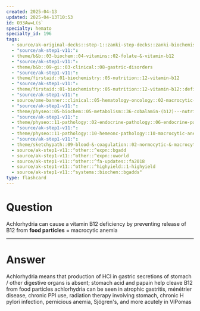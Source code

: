 ```yaml
---
created: 2025-04-13
updated: 2025-04-13T10:53
id: O33Aw=L(s`
specialty: hemato
specialty_id: 196
tags:
  - source/ak-original-decks::step-1::zanki-step-decks::zanki-biochemistry::vitamins
  - "source/ak-step1-v11:": 
  - theme/b&b::03-biochem::04-vitamins::02-folate-&-vitamin-b12
  - "source/ak-step1-v11:": 
  - theme/b&b::09-gi::03-clinical::08-gastric-disorders
  - "source/ak-step1-v11:": 
  - theme/firstaid::01-biochemistry::05-nutrition::12-vitamin-b12
  - "source/ak-step1-v11:": 
  - theme/firstaid::01-biochemistry::05-nutrition::12-vitamin-b12::deficiency
  - "source/ak-step1-v11:": 
  - source/ome-banner::clinical::05-hematology-oncology::02-macrocytic-anemia
  - "source/ak-step1-v11:": 
  - theme/physeo::05-biochem::05-metabolism::36-cobalamin-(b12)---nutrition
  - "source/ak-step1-v11:": 
  - theme/physeo::11-pathology::02-endocrine-pathology::06-endocrine-pancreas
  - "source/ak-step1-v11:": 
  - theme/physeo::11-pathology::10-hemeonc-pathology::10-macrocytic-anemia
  - "source/ak-step1-v11:": 
  - theme/sketchypath::09-blood-&-coagulation::02-normocytic-&-macrocytic-anemias::05-megaloblastic-anemia:-folate-deficiency-&-vitamin-b12-deficiency
  - source/ak-step1-v11::^other::^expn::bgadd
  - source/ak-step1-v11::^other::^expn::uworld
  - source/ak-step1-v11::^other::^fa-updates::fa2018
  - source/ak-step1-v11::^other::^highyield::1-highyield
  - source/ak-step1-v11::^systems::biochem::bgadds"
type: flashcard
---
```


# Question
Achlorhydria can cause a vitamin B12 deficiency by preventing release of B12 from **food particles** = macrocytic anemia

---

# Answer
Achlorhydria means that production of HCl in gastric secretions of stomach / other digestive organs is absent; stomach acid and papain help cleave B12 from food particles   achlorhydria can be seen in atrophic gastritis, ménétrier disease, chronic PPI use, radiation therapy involving stomach, chronic H pylori infection, pernicious anemia, Sjögren's, and more acutely in VIPomas